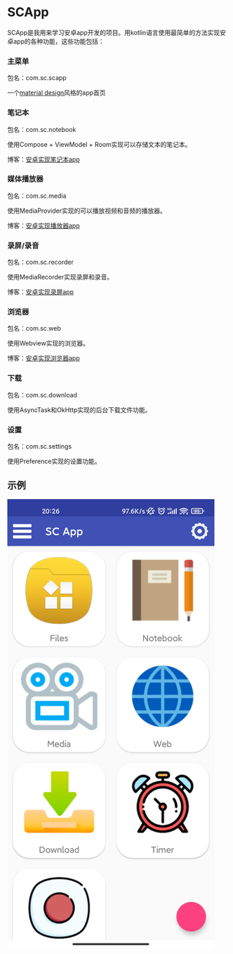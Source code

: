 # SCApp

SCApp是我用来学习安卓app开发的项目。用kotlin语言使用最简单的方法实现安卓app的各种功能，这些功能包括：

### 主菜单

包名：com.sc.scapp

一个[material design](https://material.io/develop/android)风格的app首页

### 笔记本

包名：com.sc.notebook

使用Compose + ViewModel + Room实现可以存储文本的笔记本。

博客：[安卓实现笔记本app](https://blog.csdn.net/SSSxCCC/article/details/124041104)

### 媒体播放器

包名：com.sc.media

使用MediaProvider实现的可以播放视频和音频的播放器。

博客：[安卓实现播放器app](https://blog.csdn.net/SSSxCCC/article/details/123797565)

### 录屏/录音

包名：com.sc.recorder

使用MediaRecorder实现录屏和录音。

博客：[安卓实现录屏app](https://blog.csdn.net/SSSxCCC/article/details/119253938)

### 浏览器

包名：com.sc.web

使用Webview实现的浏览器。

博客：[安卓实现浏览器app](https://blog.csdn.net/SSSxCCC/article/details/123798922)

### 下载

包名：com.sc.download

使用AsyncTask和OkHttp实现的后台下载文件功能。

### 设置

包名：com.sc.settings

使用Preference实现的设置功能。

## 示例

![image](https://github.com/SSSxCCC/SCApp/raw/master/demo/SCApp.jpg)
